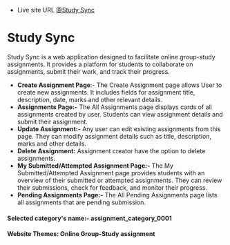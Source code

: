 - Live site URL [@Study Sync](https://study-sync-97408.web.app/)

# Study Sync

Study Sync is a web application designed to facilitate online group-study assignments. It provides a platform for students to collaborate on assignments, submit their work, and track their progress.


- **Create Assignment Page**:- The Create Assignment page allows User to create new assignments. It includes fields for assignment title, description, date, marks and other relevant details.
- **Assignments Page:-** The All Assignments page displays cards of all assignments created by user. Students can view assignment details and submit their assignment.
- **Update Assignment:-** Any user can edit existing assignments from this page. They can modify assignment details such as title, description, marks and other details.
- **Delete Assignment:** Assignment creator have the option to delete assignments.
- **My Submitted/Attempted Assignment Page:-** The My Submitted/Attempted Assignment page provides students with an overview of their submitted or attempted assignments. They can review their submissions, check for feedback, and monitor their progress.
- **Pending Assignments Page:-** The All Pending Assignments page lists all assignments that are pending submission.

#### Selected category's name:- assignment_category_0001

#### Website Themes: Online Group-Study assignment
